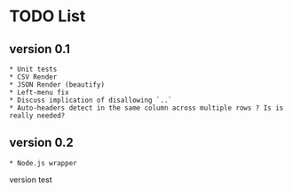 TODO List
=========

version 0.1
-----------
	* Unit tests
	* CSV Render
	* JSON Render (beautify)
	* Left-menu fix
	* Discuss implication of disallowing `..`
	* Auto-headers detect in the same column across multiple rows ? Is is really needed?

version 0.2
-----------
	* Node.js wrapper

version test